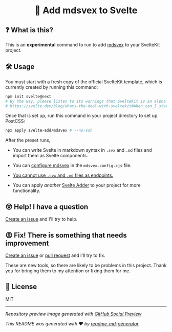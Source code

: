 <h1 align="center">🐧 Add mdsvex to Svelte</h1>

## ❓ What is this?
This is an **experimental** command to run to add [mdsvex](https://mdsvex.com/) to your SvelteKit project.

## 🛠 Usage
You must start with a fresh copy of the official SvelteKit template, which is currently created by running this command:
```sh
npm init svelte@next
# By the way, please listen to its warnings that SvelteKit is an alpha project
# https://svelte.dev/blog/whats-the-deal-with-sveltekit#When_can_I_start_using_it
```

Once that is set up, run this command in your project directory to set up PostCSS:
```sh
npx apply svelte-add/mdsvex # --no-ssh
```

After the preset runs,
* You can write Svelte in markdown syntax in `.svx` and `.md` files and import them as Svelte components.

* You can [configure mdsvex](https://mdsvex.com/docs#options) in the `mdsvex.config.cjs` file.

* [You cannot use `.svx` and `.md` files as endpoints.](https://github.com/svelte-add/mdsvex/issues/1)

* You can apply *another* [Svelte Adder](https://github.com/svelte-add/svelte-adders) to your project for more functionality.

## 😵 Help! I have a question
[Create an issue](https://github.com/svelte-add/mdsvex/issues/new) and I'll try to help.

## 😡 Fix! There is something that needs improvement
[Create an issue](https://github.com/svelte-add/mdsvex/issues/new) or [pull request](https://github.com/svelte-add/mdsvex/pulls) and I'll try to fix.

These are new tools, so there are likely to be problems in this project. Thank you for bringing them to my attention or fixing them for me.

## 📄 License
MIT

---

*Repository preview image generated with [GitHub Social Preview](https://social-preview.pqt.dev/)*

_This README was generated with ❤️ by [readme-md-generator](https://github.com/kefranabg/readme-md-generator)_
